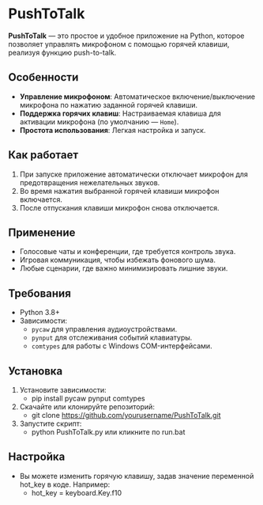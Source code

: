 # PushToTalk

**PushToTalk** — это простое и удобное приложение на Python, которое позволяет управлять микрофоном с помощью горячей клавиши, реализуя функцию push-to-talk. 

## Особенности
- **Управление микрофоном**: Автоматическое включение/выключение микрофона по нажатию заданной горячей клавиши.
- **Поддержка горячих клавиш**: Настраиваемая клавиша для активации микрофона (по умолчанию — `Home`).
- **Простота использования**: Легкая настройка и запуск.

## Как работает
1. При запуске приложение автоматически отключает микрофон для предотвращения нежелательных звуков.
2. Во время нажатия выбранной горячей клавиши микрофон включается.
3. После отпускания клавиши микрофон снова отключается.

## Применение
- Голосовые чаты и конференции, где требуется контроль звука.
- Игровая коммуникация, чтобы избежать фонового шума.
- Любые сценарии, где важно минимизировать лишние звуки.

## Требования
- Python 3.8+
- Зависимости:
  - `pycaw` для управления аудиоустройствами.
  - `pynput` для отслеживания событий клавиатуры.
  - `comtypes` для работы с Windows COM-интерфейсами.

## Установка
1. Установите зависимости:
    - pip install pycaw pynput comtypes
2. Скачайте или клонируйте репозиторий:
    - git clone https://github.com/yourusername/PushToTalk.git
3. Запустите скрипт:
    - python PushToTalk.py или кликните по run.bat

## Настройка
- Вы можете изменить горячую клавишу, задав значение переменной hot_key в коде. Например:
  - hot_key = keyboard.Key.f10
